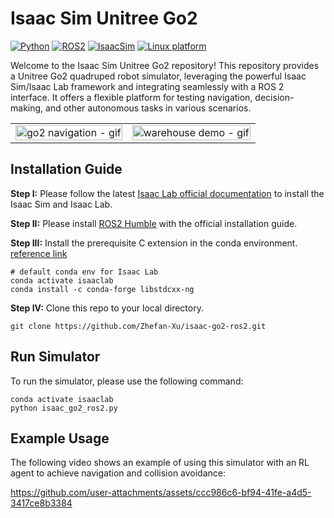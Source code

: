 #  Isaac Sim Unitree Go2
[![Python](https://img.shields.io/badge/python-3.10-blue.svg)](https://docs.python.org/3/whatsnew/3.10.html)
[![ROS2](https://img.shields.io/badge/ROS2-Humble-orange.svg)](https://docs.ros.org/en/humble/index.html)
[![IsaacSim](https://img.shields.io/badge/IsaacSim-4.2.0-red.svg)](https://docs.omniverse.nvidia.com/isaacsim/latest/overview.html)
[![Linux platform](https://img.shields.io/badge/platform-Ubuntu--22.04-green.svg)](https://releases.ubuntu.com/22.04/)

Welcome to the Isaac Sim Unitree Go2 repository! This repository provides a Unitree Go2 quadruped robot simulator, leveraging the powerful Isaac Sim/Isaac Lab framework and integrating seamlessly with a ROS 2 interface. It offers a flexible platform for testing navigation, decision-making, and other autonomous tasks in various scenarios.
<table>
  <tr>
    <td><img src="https://github.com/user-attachments/assets/8a3fb64a-966c-43f1-9124-f95ba060adff" alt="go2 navigation - gif" style="width: 100%;"></td>
    <td><img src="https://github.com/user-attachments/assets/e8aab9ea-a7aa-4d31-9c12-65e0b0159ac3" alt="warehouse demo - gif" style="width: 100%;"></td>
  </tr>
</table>

## Installation Guide
**Step I:** Please follow the latest [Isaac Lab official documentation](https://isaac-sim.github.io/IsaacLab/main/source/setup/installation/binaries_installation.html) to install the Isaac Sim and Isaac Lab.

**Step II:** Please install [ROS2 Humble](https://docs.ros.org/en/humble/index.html) with the official installation guide.

**Step III:** Install the prerequisite C extension in the conda environment. [reference link](https://stackoverflow.com/questions/58424974/anaconda-importerror-usr-lib64-libstdc-so-6-version-glibcxx-3-4-21-not-fo)
```
# default conda env for Isaac Lab
conda activate isaaclab      
conda install -c conda-forge libstdcxx-ng
```

**Step IV:** Clone this repo to your local directory.
```
git clone https://github.com/Zhefan-Xu/isaac-go2-ros2.git
```

## Run Simulator 
To run the simulator, please use the following command:
```
conda activate isaaclab
python isaac_go2_ros2.py
```

## Example Usage
The following video shows an example of using this simulator with an RL agent to achieve navigation and collision avoidance:


https://github.com/user-attachments/assets/ccc986c6-bf94-41fe-a4d5-3417ce8b3384





